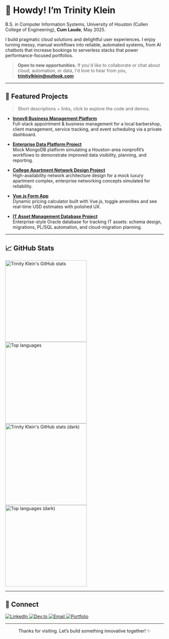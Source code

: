 <!--
  README.md — Trinity Klein (Cloud Resume / Portfolio)
  Drop this into your profile repo. Replace any placeholder links if needed.
-->

# 👋 Howdy! I’m **Trinity Klein**
 
B.S. in Computer Information Systems, University of Houston (Cullen College of Engineering), **Cum Laude**, May 2025.

I build pragmatic cloud solutions and delightful user experiences. I enjoy turning messy, manual workflows into reliable, automated systems, from AI chatbots that increase bookings to serverless stacks that power performance-focused portfolios.

> **Open to new opportunities.** If you'd like to collaborate or chat about cloud, automation, or data, I'd love to hear from you, **trinitylklein@outlook.com**

---

## 🔭 Featured Projects

> Short descriptions + links, click to explore the code and demos.

- **[Innov8 Business Management Platform](https://github.com/tlklein/CIS-4375-Team3-CapstoneProject)**  
  Full-stack appointment & business management for a local barbershop, client management, service tracking, and event scheduling via a private dashboard.

- **[Enterprise Data Platform Project](https://github.com/tlklein/mongodb-data-platform-project)**  
  Mock MongoDB platform simulating a Houston-area nonprofit’s workflows to demonstrate improved data visibility, planning, and reporting.

- **[College Apartment Network Design Project](https://github.com/tlklein/college-apartment-network-design)**  
  High-availability network architecture design for a mock luxury apartment complex, enterprise networking concepts simulated for reliability.

- **[Vue.js Form App](https://github.com/tlklein/vuejs-form-app)**  
  Dynamic pricing calculator built with Vue.js, toggle amenities and see real-time USD estimates with polished UX.

- **[IT Asset Management Database Project](https://github.com/tlklein/oracle-sql-db-project)**  
  Enterprise-style Oracle database for tracking IT assets: schema design, migrations, PL/SQL automation, and cloud-migration planning.

---

## 📈 GitHub Stats

<!-- Light Mode -->
<div align="left"> 
<a href="https://github.com/tlklein/github-readme-stats#gh-light-mode-only">
  <img height=259 src="https://github-readme-stats.vercel.app/api?username=tlklein&show_icons=true&rank_icon=github&layout=compact&langs_count=12&card_width=200&hide_border=true&role=owner,collaborator&theme=default#gh-light-mode-only" alt="Trinity Klein's GitHub stats" />
</a>
<a href="https://github.com/tlklein/github-readme-stats#gh-light-mode-only">
  <img height=259 src="https://github-readme-stats.vercel.app/api/top-langs?username=tlklein&show_icons=true&line_height=288&hide_border=true&card_width=200&rank_icon=percentile&theme=default#gh-light-mode-only" alt="Top languages" />
</a>
</div>

<!-- Dark Mode -->
<div align="left"> 
<a href="https://github.com/tlklein/github-readme-stats#gh-dark-mode-only">
  <img height=259 src="https://github-readme-stats.vercel.app/api?username=tlklein&show_icons=true&rank_icon=github&layout=compact&langs_count=12&card_width=200&hide_border=true&role=owner,collaborator&theme=default&theme=dark&bg_color=000000#gh-dark-mode-only" alt="Trinity Klein's GitHub stats (dark)" />
</a>
<a href="https://github.com/tlklein/github-readme-stats#gh-dark-mode-only">
  <img height=259 src="https://github-readme-stats.vercel.app/api/top-langs?username=tlklein&show_icons=true&line_height=288&hide_border=true&card_width=200&rank_icon=percentile&theme=default&theme=dark&bg_color=000000#gh-dark-mode-only" alt="Top languages (dark)" />
</a>
</div>

---

## 💬 Connect

<div align="left">
  <a href="https://linkedin.com/in/trinity-klein" target="_blank">
    <img src="https://img.shields.io/badge/LinkedIn-Connect-blue?style=for-the-badge&logo=linkedin" alt="LinkedIn">
  </a>
  <a href="https://dev.to/tlklein" target="_blank">
    <img src="https://img.shields.io/badge/Dev.to-Read_blogs-blue?style=for-the-badge&logo=dev.to" alt="Dev.to">
  </a>
  <a href="mailto:trinitylklein@outlook.com">
    <img src="https://img.shields.io/badge/Email-Say_Hi-red?style=for-the-badge&logo=gmail" alt="Email">
  </a>
  <a href="https://www.trinityklein.dev/" target="_blank">
    <img src="https://img.shields.io/badge/Portfolio-Visit-black?style=for-the-badge&logo=github" alt="Portfolio">
  </a>
</div>

---

<div align="center">
  Thanks for visiting. Let’s build something innovative together! ✨
</div>
